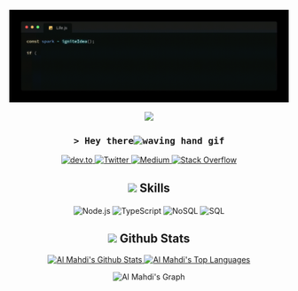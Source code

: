 ![Coding Gif](https://github.com/m-mdy-m/m-mdy-m/blob/main/Life.gif)
<p align="center">
  <a href="https://github.com/DenverCoder1/readme-typing-svg"><img src="https://readme-typing-svg.herokuapp.com?font=Time+New+Roman&color=cyan&size=40&center=true&vCenter=true&width=1200&height=100&lines=Code+is+Life..&hearts;++;Self-taught+Web+Developer;Computer+Engineering+Student;Active+Learner/Researcher;Love+to+learn+new+stuffs..<3;47676561746E6573732C206F6620736D616C6C207374657073;"></a>
</p>
<h3 align="center">
  <samp>&gt; Hey there<b><img src="https://user-images.githubusercontent.com/72663882/171687151-bb31c996-c9d2-49c8-b593-734946893b23.gif" alt="waving hand gif" aria-hidden="true" width="30" /></b></samp>
</h3>

<p align="center">
  <a href="https://dev.to/m__mdy__m" target="_blank">
    <img src="https://img.shields.io/badge/dev.to-0A0A0A?style=for-the-badge&logo=dev.to&logoColor=white" alt="dev.to">
  </a>
  <a href="https://twitter.com/m__mdy__m" target="_blank">
    <img src="https://img.shields.io/badge/Twitter-1DA1F2?style=for-the-badge&logo=twitter&logoColor=white" alt="Twitter">
  </a>
  <a href="https://m-mdy-m.medium.com/" target="_blank">
    <img src="https://img.shields.io/badge/Medium-181816?style=for-the-badge&logo=medium&logoColor=white" alt="Medium">
  </a>
  <a href="https://stackoverflow.com/users/19394098/mahdi" target="_blank">
    <img src="https://img.shields.io/badge/Stack Overflow-F48024?style=for-the-badge&logo=stackoverflow&logoColor=white" alt="Stack Overflow">
  </a>
</p>

<h2 align="center"><img src="https://media2.giphy.com/media/QssGEmpkyEOhBCb7e1/giphy.gif?cid=ecf05e47a0n3gi1bfqntqmob8g9aid1oyj2wr3ds3mg700bl&rid=giphy.gif" width ="25"> Skills</h2>

<div align="center" style="margin-top: 20px;">
    <img src="https://img.shields.io/badge/Node.js-3C873A?style=for-the-badge&labelColor=black&logo=node.js&logoColor=3C873A" alt="Node.js">
    <img src="https://img.shields.io/badge/TypeScript-3178C6?style=for-the-badge&labelColor=black&logo=typescript&logoColor=3178C6" alt="TypeScript">
    <img src="https://img.shields.io/badge/NoSQL-4DB33D?style=for-the-badge&labelColor=black" alt="NoSQL">
    <img src="https://img.shields.io/badge/SQL-4479A1?style=for-the-badge&logo=sql&logoColor=white" alt="SQL">
</div>


<h2 align="center"><img src="https://media.giphy.com/media/iY8CRBdQXODJSCERIr/giphy.gif" width="35"> Github Stats </h2>

<p align="center">
    <a href="https://github.com/m-mdy-m">
        <img alt="Al Mahdi's Github Stats" src="https://denvercoder1-github-readme-stats.vercel.app/api?username=m-mdy-m&show_icons=true&count_private=true&theme=react&border_color=7F3FBF&bg_color=0D1117&title_color=F85D7F&icon_color=F8D866" height="192px" />
    </a>
    <a href="https://github.com/m-mdy-m">
        <img alt="Al Mahdi's Top Languages" src="https://denvercoder1-github-readme-stats.vercel.app/api/top-langs/?username=m-mdy-m&langs_count=20&layout=compact&theme=react&border_color=7F3FBF&bg_color=0D1117&title_color=F85D7F&icon_color=F8D866" height="192px" />
    </a>
</p>

<p align="center">
    <img src="https://github-readme-activity-graph.vercel.app/graph?username=m-mdy-m&custom_title=Al%20Mahdi's%20GitHub%20Activity%20Graph&bg_color=0D1117&color=7F3FBF&line=7F3FBF&point=7F3FBF&area_color=FFFFFF&title_color=FFFFFF&area=true" alt="Al Mahdi's Graph" />
</p>
